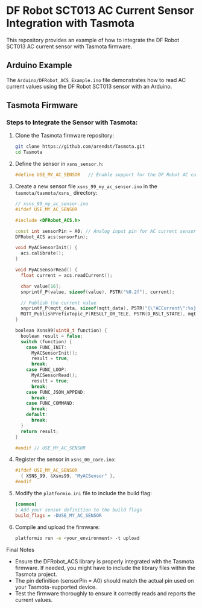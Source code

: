 # DF Robot SCT013 AC Current Sensor Integration with Tasmota

This repository provides an example of how to integrate the DF Robot SCT013 AC current sensor with Tasmota firmware.

## Arduino Example

The `Arduino/DFRobot_ACS_Example.ino` file demonstrates how to read AC current values using the DF Robot SCT013 sensor with an Arduino.

## Tasmota Firmware

### Steps to Integrate the Sensor with Tasmota:

1. Clone the Tasmota firmware repository:
    ```sh
    git clone https://github.com/arendst/Tasmota.git
    cd Tasmota
    ```

2. Define the sensor in `xsns_sensor.h`:
    ```cpp
    #define USE_MY_AC_SENSOR   // Enable support for the DF Robot AC current sensor
    ```

3. Create a new sensor file `xsns_99_my_ac_sensor.ino` in the `tasmota/tasmota/xsns_` directory:
    ```cpp
    // xsns_99_my_ac_sensor.ino
    #ifdef USE_MY_AC_SENSOR

    #include <DFRobot_ACS.h>

    const int sensorPin = A0; // Analog input pin for AC current sensor
    DFRobot_ACS acs(sensorPin);

    void MyACSensorInit() {
      acs.calibrate();
    }

    void MyACSensorRead() {
      float current = acs.readCurrent();

      char value[16];
      snprintf_P(value, sizeof(value), PSTR("%0.2f"), current);

      // Publish the current value
      snprintf_P(mqtt_data, sizeof(mqtt_data), PSTR("{\"ACCurrent\":%s}"), value);
      MQTT_PublishPrefixTopic_P(RESULT_OR_TELE, PSTR(D_RSLT_STATE), mqtt_data);
    }

    boolean Xsns99(uint8_t function) {
      boolean result = false;
      switch (function) {
        case FUNC_INIT:
          MyACSensorInit();
          result = true;
          break;
        case FUNC_LOOP:
          MyACSensorRead();
          result = true;
          break;
        case FUNC_JSON_APPEND:
          break;
        case FUNC_COMMAND:
          break;
        default:
          break;
      }
      return result;
    }

    #endif // USE_MY_AC_SENSOR
    ```

4. Register the sensor in `xsns_00_core.ino`:
    ```cpp
    #ifdef USE_MY_AC_SENSOR
      { XSNS_99, &Xsns99, "MyACSensor" },
    #endif
    ```

5. Modify the `platformio.ini` file to include the build flag:
    ```ini
    [common]
    ; Add your sensor definition to the build flags
    build_flags = -DUSE_MY_AC_SENSOR
    ```

6. Compile and upload the firmware:
    ```sh
    platformio run -e <your_environment> -t upload
    ```

Final Notes
- Ensure the DFRobot_ACS library is properly integrated with the Tasmota firmware. If needed, you might have to include the library files within the Tasmota project.
- The pin definition (sensorPin = A0) should match the actual pin used on your Tasmota-supported device.
- Test the firmware thoroughly to ensure it correctly reads and reports the current values.
